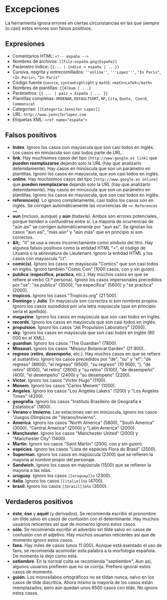 # Excepciones

La herramienta ignora errores en ciertas circunstancias en las que siempre
(o casi) estos errores son falsos positivos.

## Expresiones

* Comentarios HTML: `<!-- españa -->`
* Nombres de archivos: `[[File:españa.png|España]]`
* Parámetro índice: `{{... | índice = españa | ...}}`
* Cursiva, negrita y entrecomillados: `''online''`, `'''Lopez'''`,
 `"In Paris"`, `«In Paris»`, `“In Paris”` 
* Código fuente (`source`, `syntaxhighlight` y `math`): `<math>LaTeX</math>`
* Nombres de plantillas: `{{Album | ...}`
* Parámetros: `{{ ... | pais = España | ... }}`
* Plantillas completas: `ORDENAR`, `DEFAULTSORT`, `NF`, `Cita`, `Quote`,
 ` Coord`, `Commonscat`
* Categorías: `[[Categoría:Jennifer Lopez]]` 
* URL: `http://www.jenniferlopez.com`
* Etiquetas XML: `<ref name="españa">`

## Falsos positivos

* **Index**. Ignoro los casos con mayúscula que son casi todos en inglés.
 Los casos en minúscula son casi todos parte de URL.
* **link**. Hay muchísimos casos del tipo `[http://www.google.es link]` que
 __pueden reemplazarse__ dejando solo la URL (hay que analizarlo detenidamente).
 Hay casos en minúscula que son un parámetro en plantillas.
 Ignoro los casos en mayúscula, que son casi todos en inglés.
* **online**. Hay muchísimos casos del tipo `[http://www.google.es online]` que
 __pueden reemplazarse__ dejando solo la URL (hay que analizarlo detenidamente).
 Hay casos en minúscula que son un parámetro en plantillas.
 Ignoro los casos en mayúscula, que son casi todos en inglés.
* **reference(s)**. Lo ignoro completamente, casi todos los casos son en inglés.
 Se corrigen automáticamente las ocurrencias de `== References ==`.
* **aun** (incluso, aunque) y **aún** (todavía). Ambos son errores potenciales, porque tienden a confundirse entre sí.
 La mayoría de ocurrencias de "aún así" se corrigen automáticamente por "aun así".
 Se ignoran los casos "aun así", "más aún" y "aún más" que en principio sí son correctos.
* **\&lt;**. "lt" se usa a veces incorrectamente como símbolo del litro.
 Hay algunos falsos positivos como la entidad HTML "&lt;",
 el código de Lituania o la abreviatura de Lieutenant.
 Ignoro la entidad HTML y los casos con mayúscula "Lt".
* **comic(s)**. Ignoro los casos en mayúscula "Comics" que son casi todos en inglés.
 Ignoro también "Comic Con” (1000 casos, con y sin guion).
* **publica** (**especifica**, **practica**, etc.). Hay muchos casos en que se refiere al verbo (3.ª persona).
 Ignoro los casos impersonales precedidos por "se": "se publica" (3500),
 "se especifica" (5600) y "se practica" (2000). 
* **tropicos**. Ignoro los casos "Tropicos.org" (21 500).
* **Domingo** y **Julio**. En mayúscula son correctos si son nombres propios.
 Ignoro los casos sucedidos por una letra mayúscula (que en principio sería el apellido).
* **magazine**. Ignoro los casos en mayúscula que son casi todos en inglés.
* **records**. Ignoro los casos en mayúscula que son casi todos en inglés.
* **propulsion**. Ignoro los casos "Jet Propulsion Laboratory" (2000).
* **sky**. Ignoro los casos en mayúscula que son casi todos en inglés (80 000 en el XML).
* **guardian**. Ignoro los casos "The Guardian" (7800).
* **Missouri**. Ignoro los casos "Missoui Botanical Garden" (21 900).
* **regreso** (**retiro**, **desempeño**, etc.). Hay muchos casos en que se refiere al sustantivo. 
 Ignoro los casos precedidos por "de", "su" y "el": "de regreso" (8900),
  "el regreso" (9500), "su regreso" (10 900), "), "de retiro" (6100),
  "el retiro" (2600) y "su retiro" (5100), "de desempeño" (400),
  "el desempeño" (2400) y "su desempeño" (2200).
* **Victor**. Ignoro los casos "Victor Hugo" (1100).
* **Menem**. Ignoro los casos "Carlos Menem" (1000).
* **Angeles**. Ignoro los casos "Los Angeles Lakers" (1200) y "Los Angeles Times" (4200).
* **geografia**. Ignoro los casos "Instituto Brasileiro de Geografia e Estatística" (1800).
* **Verano** e **Invierno**. Las estaciones van en minúscula.
 Ignoro los casos "Juegos Olímpicos de "Verano/Invierno".
* **America**. Ignoro los casos "North America" (5800), "South America" (3000),
 "Central America" (2000) y "Latin America" (2000).
* **Manchester**. Ignoro los casos "​Manchester United" (2000) y "Manchester City" (1400).
* **Martin**. Ignoro los casos "Saint Martin" (2000, con y sin guion).
* **espécies**. Ignoro los casos "Lista de espécies Flora do Brasil" (2500).
* **Superman**. Ignoro los casos en mayúscula (2300) que se refieren la mayoría al nombre propio del personaje. 
* **Sandwich**. Ignoro los casos en mayúscula (1500) que se refieren la mayoría a las islas.
* **uruguay**. Ignoro los casos `[[uruguay]]o` (2300).
* **italia**. Ignoro los casos `[[italia]]no` (4700).
* **brasil**. Ignoro los casos `[[brasil]]eño` (3500).

## Verdaderos positivos

* **éste**, **ése** y **aquél** (y derivados).
 Se recomienda escribir el pronombre sin tilde salvo en casos de confusión con el determinante.
 Hay muchos usuarios reticentes así que de momento ignoro estos casos.
* **sólo**. Se recomienda escribir el adverbio sin tilde salvo en casos de confusión con el adjetivo.
 Hay muchos usuarios reticentes así que de momento ignoro estos casos.
* **fans**. Hay miles de casos (unos 11 000). Aunque está asentado el uso de fans,
 se recomienda acomodar esta palabra a la morfología española.
 De momento la dejo como está.
* **setiembre**. En la normal culta se recomienda "septiembre".
 Aun así, algunos usuarios prefieren que no se corrija.
 Prefiero ignorar estos casos de momento.
* **guión**. Los monosílabos ortográficos no se tildan nunca, salvo en los casos de tilde diacrítica.
 Ahora mismo la mayoría de los casos están reemplazados, pero aún quedan unos 6500 casos con tilde.
 No ignoro estos casos.
